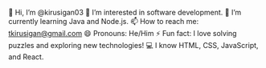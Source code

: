 👋 Hi, I’m @kirusigan03
👀 I’m interested in software development.
🌱 I’m currently learning Java and Node.js.
📫 How to reach me: tkirusigan@gmail.com
😄 Pronouns: He/Him
⚡ Fun fact: I love solving puzzles and exploring new technologies!
💻 I know HTML, CSS, JavaScript, and React.
